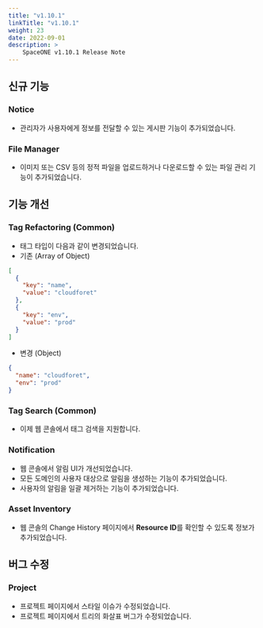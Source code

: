 ```yaml
---
title: "v1.10.1"
linkTitle: "v1.10.1"
weight: 23
date: 2022-09-01
description: >
    SpaceONE v1.10.1 Release Note
---
```


## 신규 기능
### Notice
- 관리자가 사용자에게 정보를 전달할 수 있는 게시판 기능이 추가되었습니다.
### File Manager
- 이미지 또는 CSV 등의 정적 파일을 업로드하거나 다운로드할 수 있는 파일 관리 기능이 추가되었습니다.

## 기능 개선
### Tag Refactoring (Common)
- 태그 타입이 다음과 같이 변경되었습니다.
- 기존 (Array of Object)
```json
[
  {
    "key": "name",
    "value": "cloudforet"
  },
  {
    "key": "env",
    "value": "prod"
  }
]
```
- 변경 (Object)
```json
{
  "name": "cloudforet",
  "env": "prod"
}
```
### Tag Search (Common)
- 이제 웹 콘솔에서 태그 검색을 지원합니다.
### Notification
- 웹 콘솔에서 알림 UI가 개선되었습니다.
- 모든 도메인의 사용자 대상으로 알림을 생성하는 기능이 추가되었습니다.
- 사용자의 알림을 일괄 제거하는 기능이 추가되었습니다.
### Asset Inventory
- 웹 콘솔의 Change History 페이지에서 **Resource ID**를 확인할 수 있도록 정보가 추가되었습니다. 

## 버그 수정
### Project
- 프로젝트 페이지에서 스타일 이슈가 수정되었습니다.
- 프로젝트 페이지에서 트리의 화살표 버그가 수정되었습니다.
